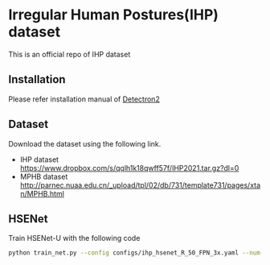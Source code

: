 # Irregular Human Postures(IHP) dataset
This is an official repo of IHP dataset

## Installation
Please refer installation manual of [Detectron2](https://github.com/facebookresearch/detectron2/blob/master/INSTALL.md)

## Dataset
Download the dataset using the following link.

- IHP dataset
https://www.dropbox.com/s/qqlh1k18qwff57f/IHP2021.tar.gz?dl=0
- MPHB dataset
http://parnec.nuaa.edu.cn/_upload/tpl/02/db/731/template731/pages/xtan/MPHB.html

## HSENet
Train HSENet-U with the following code
```sh
python train_net.py --config configs/ihp_hsenet_R_50_FPN_3x.yaml --num-gpus 8 --resume
```
